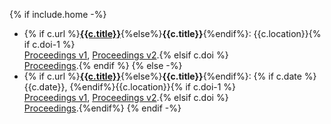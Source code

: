 {% if include.home -%}
- {% if c.url %}[**{{c.title}}**]({{c.url}}){%else%}**{{c.title}}**{%endif%}: {{c.location}}{% if c.doi-1 %}<br>[Proceedings v1]({{c.doi-1}}), [Proceedings v2]({{c.doi-2}}).{% elsif c.doi %}<br>[Proceedings]({{c.doi}}).{% endif %}
{% else -%}
- {% if c.url %}[**{{c.title}}**]({{c.url}}){%else%}**{{c.title}}**{%endif%}: {% if c.date %}{{c.date}}, {%endif%}{{c.location}}{% if c.doi-1 %}<br>[Proceedings v1]({{c.doi-1}}), [Proceedings v2]({{c.doi-2}}).{% elsif c.doi %}<br>[Proceedings]({{c.doi}}).{%endif%}
{% endif -%}
